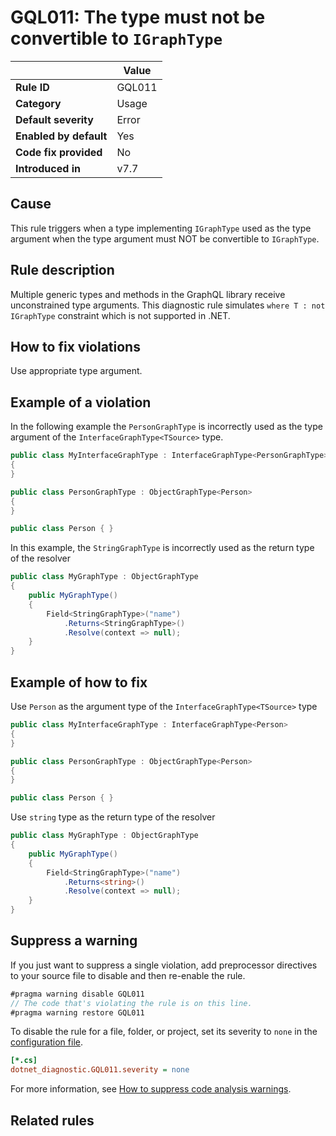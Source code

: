 # GQL011: The type must not be convertible to `IGraphType`

|                        | Value  |
| ---------------------- | ------ |
| **Rule ID**            | GQL011 |
| **Category**           | Usage  |
| **Default severity**   | Error  |
| **Enabled by default** | Yes    |
| **Code fix provided**  | No     |
| **Introduced in**      | v7.7   |

## Cause

This rule triggers when a type implementing `IGraphType` used as the type
argument when the type argument must NOT be convertible to `IGraphType`.

## Rule description

Multiple generic types and methods in the GraphQL library receive unconstrained
type arguments. This diagnostic rule simulates `where T : not IGraphType`
constraint which is not supported in .NET.

## How to fix violations

Use appropriate type argument.

## Example of a violation

In the following example the `PersonGraphType` is incorrectly used as the type
argument of the `InterfaceGraphType<TSource>` type.

```c#
public class MyInterfaceGraphType : InterfaceGraphType<PersonGraphType>
{
}

public class PersonGraphType : ObjectGraphType<Person>
{
}

public class Person { }
```

In this example, the `StringGraphType` is incorrectly used as the return type of
the resolver

```c#
public class MyGraphType : ObjectGraphType
{
    public MyGraphType()
    {
        Field<StringGraphType>("name")
            .Returns<StringGraphType>()
            .Resolve(context => null);
    }
}
```

## Example of how to fix

Use `Person` as the argument type of the `InterfaceGraphType<TSource>` type

```c#
public class MyInterfaceGraphType : InterfaceGraphType<Person>
{
}

public class PersonGraphType : ObjectGraphType<Person>
{
}

public class Person { }
```

Use `string` type as the return type of the resolver

```c#
public class MyGraphType : ObjectGraphType
{
    public MyGraphType()
    {
        Field<StringGraphType>("name")
            .Returns<string>()
            .Resolve(context => null);
    }
}
```

## Suppress a warning

If you just want to suppress a single violation, add preprocessor directives to
your source file to disable and then re-enable the rule.

```csharp
#pragma warning disable GQL011
// The code that's violating the rule is on this line.
#pragma warning restore GQL011
```

To disable the rule for a file, folder, or project, set its severity to `none`
in the
[configuration file](https://learn.microsoft.com/en-us/dotnet/fundamentals/code-analysis/configuration-files).

```ini
[*.cs]
dotnet_diagnostic.GQL011.severity = none
```

For more information, see
[How to suppress code analysis warnings](https://learn.microsoft.com/en-us/dotnet/fundamentals/code-analysis/suppress-warnings).

## Related rules
